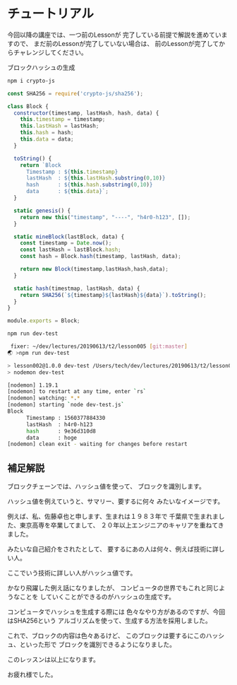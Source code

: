 # チュートリアル

今回以降の講座では、一つ前のLessonが
完了している前提で解説を進めていますので、
まだ前のLessonが完了していない場合は、
前のLessonが完了してからチャレンジしてください。

ブロックハッシュの生成

``` bash terminal
npm i crypto-js
```

``` js block.js
const SHA256 = require('crypto-js/sha256');

class Block {
  constructor(timestamp, lastHash, hash, data) {
    this.timestamp = timestamp;
    this.lastHash = lastHash;
    this.hash = hash;
    this.data = data;
  }

  toString() {
    return `Block
      Timestamp : ${this.timestamp}
      lastHash  : ${this.lastHash.substring(0,10)}
      hash      : ${this.hash.substring(0,10)}
      data      : ${this.data}`;
  }

  static genesis() {
    return new this("timestamp", "----", "h4r0-h123", []);
  }

  static mineBlock(lastBlock, data) {
    const timestamp = Date.now();
    const lastHash = lastBlock.hash;
    const hash = Block.hash(timestamp, lastHash, data);

    return new Block(timestamp,lastHash,hash,data);
  }

  static hash(timestmap, lastHash, data) {
    return SHA256(`${timestamp}${lastHash}${data}`).toString();
  }
}

module.exports = Block;
```

``` bash terminal 
npm run dev-test
```

``` bash terminal result
 fixer: ~/dev/lectures/20190613/t2/lesson005 [git:master] 
🌏 >npm run dev-test

> lesson002@1.0.0 dev-test /Users/tech/dev/lectures/20190613/t2/lesson005
> nodemon dev-test

[nodemon] 1.19.1
[nodemon] to restart at any time, enter `rs`
[nodemon] watching: *.*
[nodemon] starting `node dev-test.js`
Block
      Timestamp : 1560377884330
      lastHash  : h4r0-h123
      hash      : 9e36d310d8
      data      : hoge
[nodemon] clean exit - waiting for changes before restart
```

## 補足解説

ブロックチェーンでは、ハッシュ値を使って、
ブロックを識別します。

ハッシュ値を例えていうと、サマリー、要するに何々
みたいなイメージです。

例えば、私、佐藤卓也と申します、生まれは１９８３年で
千葉県で生まれました、東京高専を卒業してまして、
２０年以上エンジニアのキャリアを重ねてきました。

みたいな自己紹介をされたとして、
要するにあの人は何々、例えば技術に詳しい人。

ここでいう技術に詳しい人がハッシュ値です。

かなり飛躍した例え話になりましたが、
コンピュータの世界でもこれと同じようなことを
していくことができるのがハッシュの生成です。

コンピュータでハッシュを生成する際には
色々なやり方があるのですが、今回はSHA256という
アルゴリズムを使って、生成する方法を採用しました。

これで、ブロックの内容は色々あるけど、
このブロックは要するにこのハッシュ、といった形で
ブロックを識別できるようになりました。

このレッスンは以上になります。

お疲れ様でした。


